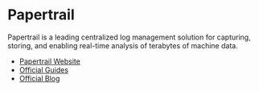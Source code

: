 # Papertrail

Papertrail is a leading centralized log management solution for capturing, storing, and enabling real-time analysis of terabytes of machine data.

- [Papertrail Website](https://www.papertrail.com/)
- [Official Guides](https://www.papertrail.com/solution/guides/)
- [Official Blog](https://www.papertrail.com/blog/)
